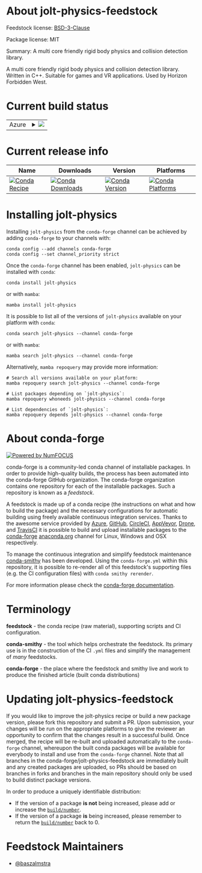 About jolt-physics-feedstock
============================

Feedstock license: [BSD-3-Clause](https://github.com/conda-forge/jolt-physics-feedstock/blob/main/LICENSE.txt)



Package license: MIT

Summary: A multi core friendly rigid body physics and collision detection library.

A multi core friendly rigid body physics and collision detection library. Written in C++. Suitable for games and VR applications. Used by Horizon Forbidden West.

Current build status
====================


<table>
    
  <tr>
    <td>Azure</td>
    <td>
      <details>
        <summary>
          <a href="https://dev.azure.com/conda-forge/feedstock-builds/_build/latest?definitionId=23108&branchName=main">
            <img src="https://dev.azure.com/conda-forge/feedstock-builds/_apis/build/status/jolt-physics-feedstock?branchName=main">
          </a>
        </summary>
        <table>
          <thead><tr><th>Variant</th><th>Status</th></tr></thead>
          <tbody><tr>
              <td>linux_64</td>
              <td>
                <a href="https://dev.azure.com/conda-forge/feedstock-builds/_build/latest?definitionId=23108&branchName=main">
                  <img src="https://dev.azure.com/conda-forge/feedstock-builds/_apis/build/status/jolt-physics-feedstock?branchName=main&jobName=linux&configuration=linux%20linux_64_" alt="variant">
                </a>
              </td>
            </tr><tr>
              <td>osx_64</td>
              <td>
                <a href="https://dev.azure.com/conda-forge/feedstock-builds/_build/latest?definitionId=23108&branchName=main">
                  <img src="https://dev.azure.com/conda-forge/feedstock-builds/_apis/build/status/jolt-physics-feedstock?branchName=main&jobName=osx&configuration=osx%20osx_64_" alt="variant">
                </a>
              </td>
            </tr><tr>
              <td>win_64</td>
              <td>
                <a href="https://dev.azure.com/conda-forge/feedstock-builds/_build/latest?definitionId=23108&branchName=main">
                  <img src="https://dev.azure.com/conda-forge/feedstock-builds/_apis/build/status/jolt-physics-feedstock?branchName=main&jobName=win&configuration=win%20win_64_" alt="variant">
                </a>
              </td>
            </tr>
          </tbody>
        </table>
      </details>
    </td>
  </tr>
</table>

Current release info
====================

| Name | Downloads | Version | Platforms |
| --- | --- | --- | --- |
| [![Conda Recipe](https://img.shields.io/badge/recipe-jolt--physics-green.svg)](https://anaconda.org/conda-forge/jolt-physics) | [![Conda Downloads](https://img.shields.io/conda/dn/conda-forge/jolt-physics.svg)](https://anaconda.org/conda-forge/jolt-physics) | [![Conda Version](https://img.shields.io/conda/vn/conda-forge/jolt-physics.svg)](https://anaconda.org/conda-forge/jolt-physics) | [![Conda Platforms](https://img.shields.io/conda/pn/conda-forge/jolt-physics.svg)](https://anaconda.org/conda-forge/jolt-physics) |

Installing jolt-physics
=======================

Installing `jolt-physics` from the `conda-forge` channel can be achieved by adding `conda-forge` to your channels with:

```
conda config --add channels conda-forge
conda config --set channel_priority strict
```

Once the `conda-forge` channel has been enabled, `jolt-physics` can be installed with `conda`:

```
conda install jolt-physics
```

or with `mamba`:

```
mamba install jolt-physics
```

It is possible to list all of the versions of `jolt-physics` available on your platform with `conda`:

```
conda search jolt-physics --channel conda-forge
```

or with `mamba`:

```
mamba search jolt-physics --channel conda-forge
```

Alternatively, `mamba repoquery` may provide more information:

```
# Search all versions available on your platform:
mamba repoquery search jolt-physics --channel conda-forge

# List packages depending on `jolt-physics`:
mamba repoquery whoneeds jolt-physics --channel conda-forge

# List dependencies of `jolt-physics`:
mamba repoquery depends jolt-physics --channel conda-forge
```


About conda-forge
=================

[![Powered by
NumFOCUS](https://img.shields.io/badge/powered%20by-NumFOCUS-orange.svg?style=flat&colorA=E1523D&colorB=007D8A)](https://numfocus.org)

conda-forge is a community-led conda channel of installable packages.
In order to provide high-quality builds, the process has been automated into the
conda-forge GitHub organization. The conda-forge organization contains one repository
for each of the installable packages. Such a repository is known as a *feedstock*.

A feedstock is made up of a conda recipe (the instructions on what and how to build
the package) and the necessary configurations for automatic building using freely
available continuous integration services. Thanks to the awesome service provided by
[Azure](https://azure.microsoft.com/en-us/services/devops/), [GitHub](https://github.com/),
[CircleCI](https://circleci.com/), [AppVeyor](https://www.appveyor.com/),
[Drone](https://cloud.drone.io/welcome), and [TravisCI](https://travis-ci.com/)
it is possible to build and upload installable packages to the
[conda-forge](https://anaconda.org/conda-forge) [anaconda.org](https://anaconda.org/)
channel for Linux, Windows and OSX respectively.

To manage the continuous integration and simplify feedstock maintenance
[conda-smithy](https://github.com/conda-forge/conda-smithy) has been developed.
Using the ``conda-forge.yml`` within this repository, it is possible to re-render all of
this feedstock's supporting files (e.g. the CI configuration files) with ``conda smithy rerender``.

For more information please check the [conda-forge documentation](https://conda-forge.org/docs/).

Terminology
===========

**feedstock** - the conda recipe (raw material), supporting scripts and CI configuration.

**conda-smithy** - the tool which helps orchestrate the feedstock.
                   Its primary use is in the construction of the CI ``.yml`` files
                   and simplify the management of *many* feedstocks.

**conda-forge** - the place where the feedstock and smithy live and work to
                  produce the finished article (built conda distributions)


Updating jolt-physics-feedstock
===============================

If you would like to improve the jolt-physics recipe or build a new
package version, please fork this repository and submit a PR. Upon submission,
your changes will be run on the appropriate platforms to give the reviewer an
opportunity to confirm that the changes result in a successful build. Once
merged, the recipe will be re-built and uploaded automatically to the
`conda-forge` channel, whereupon the built conda packages will be available for
everybody to install and use from the `conda-forge` channel.
Note that all branches in the conda-forge/jolt-physics-feedstock are
immediately built and any created packages are uploaded, so PRs should be based
on branches in forks and branches in the main repository should only be used to
build distinct package versions.

In order to produce a uniquely identifiable distribution:
 * If the version of a package **is not** being increased, please add or increase
   the [``build/number``](https://docs.conda.io/projects/conda-build/en/latest/resources/define-metadata.html#build-number-and-string).
 * If the version of a package **is** being increased, please remember to return
   the [``build/number``](https://docs.conda.io/projects/conda-build/en/latest/resources/define-metadata.html#build-number-and-string)
   back to 0.

Feedstock Maintainers
=====================

* [@baszalmstra](https://github.com/baszalmstra/)

